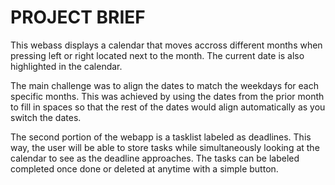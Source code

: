 # PROJECT BRIEF

This webass displays a calendar that moves accross different months when pressing left or right located next to the month. The current date is also highlighted in the calendar.

The main challenge was to align the dates to match the weekdays for each specific months. This was achieved by using the dates from the prior month to fill in spaces so that the rest of the dates would align automatically as you switch the dates.

The second portion of the webapp is a tasklist labeled as deadlines. This way, the user will be able to store tasks while simultaneously looking at the calendar to see as the deadline approaches. The tasks can be labeled completed once done or deleted at anytime with a simple button.